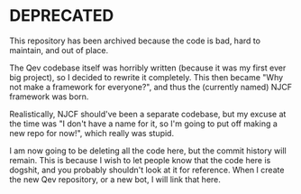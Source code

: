 # DEPRECATED
This repository has been archived because the code is bad, hard to maintain, and out of place.

The Qev codebase itself was horribly written (because it was my first ever big project),
so I decided to rewrite it completely.
This then became "Why not make a framework for everyone?", and thus the (currently named) NJCF framework was born.

Realistically, NJCF should've been a separate codebase, but my excuse at the time was
"I don't have a name for it, so I'm going to put off making a new repo for now!", which really was stupid.

I am now going to be deleting all the code here, but the commit history will remain.
This is because I wish to let people know that the code here is dogshit, and you probably shouldn't look at it for reference.
When I create the new Qev repository, or a new bot, I will link that here.